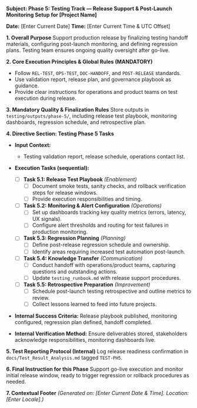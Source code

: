 **Subject: Phase 5: Testing Track — Release Support & Post-Launch Monitoring Setup for [Project Name]**

**Date:** [Enter Current Date]
**Time:** [Enter Current Time & UTC Offset]

**1. Overall Purpose**
Support production release by finalizing testing handoff materials, configuring post-launch monitoring, and defining regression plans. Testing team ensures ongoing quality oversight after go-live.

**2. Core Execution Principles & Global Rules (MANDATORY)**
* Follow `REL-TEST`, `OPS-TEST`, `DOC-HANDOFF`, and `POST-RELEASE` standards.
* Use validation report, release plan, and governance playbook as guidance.
* Provide clear instructions for operations and product teams on test execution during release.

**3. Mandatory Quality & Finalization Rules**
Store outputs in `testing/outputs/phase-5/`, including release test playbook, monitoring dashboards, regression schedule, and retrospective plan.

**4. Directive Section: Testing Phase 5 Tasks**
* **Input Context:**
    * Testing validation report, release schedule, operations contact list.

* **Execution Tasks (sequential):**
    - [ ] **Task 5.1: Release Test Playbook** *(Enablement)*
        - [ ] Document smoke tests, sanity checks, and rollback verification steps for release windows.
        - [ ] Provide execution responsibilities and timing.
    - [ ] **Task 5.2: Monitoring & Alert Configuration** *(Operations)*
        - [ ] Set up dashboards tracking key quality metrics (errors, latency, UX signals).
        - [ ] Configure alert thresholds and routing for test failures in production monitoring.
    - [ ] **Task 5.3: Regression Planning** *(Planning)*
        - [ ] Define post-release regression schedule and ownership.
        - [ ] Identify areas requiring increased test automation post-launch.
    - [ ] **Task 5.4: Knowledge Transfer** *(Communication)*
        - [ ] Conduct handoff with operations/product teams, capturing questions and outstanding actions.
        - [ ] Update `testing_runbook.md` with release support procedures.
    - [ ] **Task 5.5: Retrospective Preparation** *(Improvement)*
        - [ ] Schedule post-launch testing retrospective and outline metrics to review.
        - [ ] Collect lessons learned to feed into future projects.

* **Internal Success Criteria:** Release playbook published, monitoring configured, regression plan defined, handoff completed.
* **Internal Verification Method:** Ensure deliverables stored, stakeholders acknowledge responsibilities, monitoring dashboards live.

**5. Test Reporting Protocol (Internal)**
Log release readiness confirmation in `docs/Test_Result_Analysis.md` tagged `TEST-PH5`.

**6. Final Instruction for this Phase**
Support go-live execution and monitor initial release window, ready to trigger regression or rollback procedures as needed.

**7. Contextual Footer**
*(Generated on: [Enter Current Date & Time]. Location: [Enter Locale].)*

